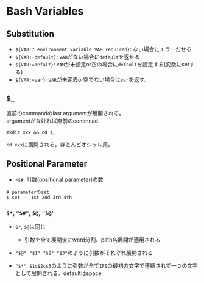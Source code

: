 # Bash Variables

## Substitution

* `${VAR:? environment variable VAR required}`: ない場合にエラーだせる
* `${VAR:-default}`: `VAR`がない場合に`default`を返せる
* `${VAR:=defalt}`: `VAR`が未設定or空の場合に`default`を設定する(変数にsetする)
* `${VAR:+var}`: `VAR`が未定義or空でない場合は`var`を返す。

## `$_`

直前のcommandのlast argumentが展開される。  
argumentがなければ直前のcommnad.

```shell
mkdir xxx && cd $_
```

`cd xxx`に展開される。ほとんどオシャレ用。

## Positional Parameter

* -`$#`: 引数(positional parameter)の数

```shell
# parameterのset
$ set -- 1st 2nd 3rd 4th
```

### `$*`, `"$#"`, `$@`, `"$@"`

* `$*`, `$@`は同じ
  * 引数を全て展開後にword分割、path名展開が適用される

* `"$@"`: `"$1" "$2" "$3"`のように引数がそれぞれ展開される

* `"$*"`: `$1c$2c$3`のように引数が全て`IFS`の最初の文字で連結されて一つの文字として展開される。defaultはspace
